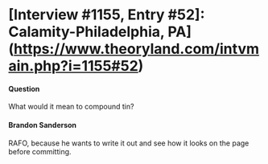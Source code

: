 # [Interview #1155, Entry #52]: Calamity-Philadelphia, PA](https://www.theoryland.com/intvmain.php?i=1155#52)

#### Question

What would it mean to compound tin?

#### Brandon Sanderson

RAFO, because he wants to write it out and see how it looks on the page before committing.

